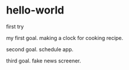 # hello-world
first try

my first goal.
making a clock for cooking recipe.

second goal.
schedule app.

third goal. 
fake news screener.

